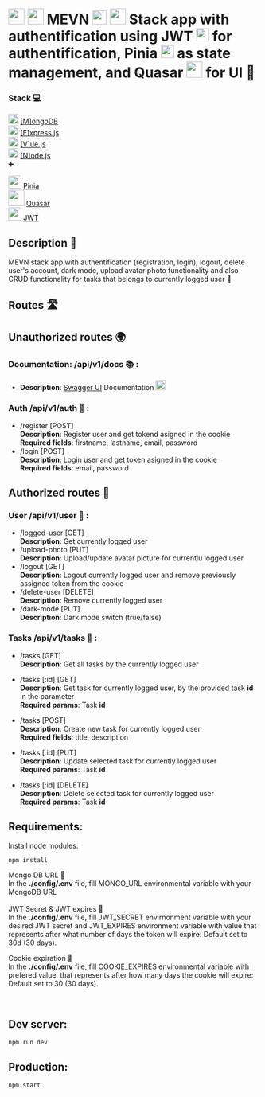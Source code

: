 # <img src="https://cdn.icon-icons.com/icons2/2415/PNG/512/mongodb_original_logo_icon_146424.png" width="32px"> <img src="https://cdn.icon-icons.com/icons2/2699/PNG/512/expressjs_logo_icon_169185.png" width="32px"/> MEVN <img src="https://cdn.icon-icons.com/icons2/2415/PNG/512/vuejs_original_logo_icon_146304.png" width="28px"/> <img src="https://cdn.icon-icons.com/icons2/2415/PNG/512/nodejs_plain_logo_icon_146409.png" width="32px"/> Stack app with authentification using JWT <img src="https://jwt.io/img/pic_logo.svg" width="26px"/> for authentification, Pinia <img src="https://pinia.vuejs.org/logo.svg" width="26px"/> as state management, and Quasar <img src="https://cdn.icon-icons.com/icons2/2107/PNG/512/file_type_quasar_icon_130213.png" width="32px"/> for UI 🙌

### Stack 💻

<img src="https://cdn.icon-icons.com/icons2/2415/PNG/512/mongodb_original_logo_icon_146424.png" width="20px"/> [[M]ongoDB](https://www.mongodb.com/)<br>
<img src="https://cdn.icon-icons.com/icons2/2415/PNG/512/express_original_logo_icon_146527.png" width="20px"/> [[E]xpress.js](https://expressjs.com/)<br>
<img src="https://cdn.icon-icons.com/icons2/2107/PNG/512/file_type_vue_icon_130078.png" width="20px"/> [[V]ue.js](https://v3.vuejs.org/)<br>
<img src="https://cdn.icon-icons.com/icons2/2415/PNG/512/nodejs_plain_logo_icon_146409.png" width="20px"/> [[N]ode.js](https://nodejs.org/en/)<br>
➕

<img src="https://pinia.vuejs.org/logo.svg" width="26px"/> [Pinia](https://pinia.vuejs.org/) <br>
<img src="https://cdn.icon-icons.com/icons2/2107/PNG/512/file_type_quasar_icon_130213.png" width="32px"/> [Quasar](https://quasar.dev/)<br>
<img src="https://jwt.io/img/pic_logo.svg" width="26px"/> [JWT](https://jwt.io/)

## Description 📜

MEVN stack app with authentification (registration, login), logout, delete user's account, dark mode, upload avatar photo functionality and also CRUD functionality for tasks that belongs to currently logged user 🤗

## Routes 🛣️

## Unauthorized routes 🌍 <br>

### Documentation: **/api/v1/docs** 📚 : <br>

- **Description**: [Swagger UI](https://swagger.io/tools/swagger-ui/) Documentation <img src="https://cdn.icon-icons.com/icons2/2107/PNG/512/file_type_swagger_icon_130134.png" width="20px"/>

### Auth **/api/v1/auth** 🔑 : <br/>

- /register [POST]<br/>
  **Description**: Register user and get tokend asigned in the cookie<br/>
  **Required fields**: firstname, lastname, email, password
- /login [POST]<br/>
  **Description**: Login user and get token asigned in the cookie<br/>
  **Required fields**: email, password

## Authorized routes 🔏 <br>

### User **/api/v1/user** 🙂 :

- /logged-user [GET]<br/>
  **Description**: Get currently logged user <br/>
- /upload-photo [PUT]<br>
  **Description**: Upload/update avatar picture for currentlu logged user <br/>
- /logout [GET] <br>
  **Description**: Logout currently logged user and remove previously assigned token from the cookie
- /delete-user [DELETE] <br>
  **Description**: Remove currently logged user
- /dark-mode [PUT] <br>
  **Description**: Dark mode switch (true/false)

### Tasks **/api/v1/tasks** 📝 :

- /tasks [GET] <br>
  **Description**: Get all tasks by the currently logged user <br>
- /tasks [:id] [GET]<br>
  **Description**: Get task for currently logged user, by the provided task **id** in the parameter <br>
  **Required params**: Task **id**

- /tasks [POST]<br>
  **Description**: Create new task for currently logged user <br>
  **Required fields**: title, description
- /tasks [:id] [PUT] <br>
  **Description**: Update selected task for currently logged user <br>
  **Required params**: Task **id**

- /tasks [:id] [DELETE]<br>
  **Description**: Delete selected task for currently logged user <br>
  **Required params**: Task **id**

## Requirements:

Install node modules: <br>

```
npm install
```

Mongo DB URL 🍃<br>
In the **./config/.env** file, fill MONGO_URL environmental variable with your MongoDB URL
<br><br>
JWT Secret & JWT expires 🔐<br>
In the **./config/.env** file, fill JWT_SECRET envirnonment variable with your desired JWT secret and JWT_EXPIRES environment variable with value that represents after what number of days the token will expire: Default set to 30d (30 days).

Cookie expiration 🍪 <br>
In the **./config/.env** file, fill COOKIE_EXPIRES environmental variable with prefered value, that represents after how many days the cookie will expire: Default set to 30 (30 days).

<br>

## Dev server:

```
npm run dev
```

## Production:

```
npm start
```
